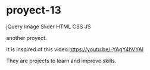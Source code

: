 # proyect-13
jQuery Image Slider  HTML CSS JS

another proyect.

It is inspired of this video:https://youtu.be/-YAgY4hVYAI


They are projects to learn and improve skills.

